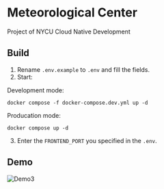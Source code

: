 # Meteorological Center
Project of NYCU Cloud Native Development

## Build
1. Rename `.env.example` to `.env` and fill the fields.
2. Start:

Development mode:
```
docker compose -f docker-compose.dev.yml up -d
```

Producation mode:
```
docker compose up -d
```

3. Enter the `FRONTEND_PORT` you specified in the `.env`.

## Demo
![Demo3](https://github.com/benebsiny/Meteorological-Center/assets/20413055/1d39f557-ad07-421a-a69d-659f23d2e7e5)
